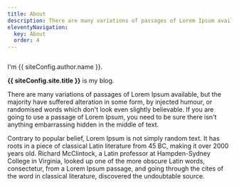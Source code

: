 ```yaml
---
title: About
description: There are many variations of passages of Lorem Ipsum available.
eleventyNavigation:
  key: About
  order: 4
---
```


<img src="/images/kitty.jpg" alt="" class="myphoto" />

I'm {{ siteConfig.author.name }}.

**{{ siteConfig.site.title }}** is my blog.

There are many variations of passages of Lorem Ipsum available, but the majority have suffered alteration in some form, by injected humour, or randomised words which don't look even slightly believable. If you are going to use a passage of Lorem Ipsum, you need to be sure there isn't anything embarrassing hidden in the middle of text.

Contrary to popular belief, Lorem Ipsum is not simply random text. It has roots in a piece of classical Latin literature from 45 BC, making it over 2000 years old. Richard McClintock, a Latin professor at Hampden-Sydney College in Virginia, looked up one of the more obscure Latin words, consectetur, from a Lorem Ipsum passage, and going through the cites of the word in classical literature, discovered the undoubtable source.
